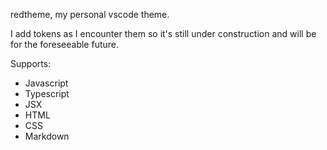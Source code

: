 redtheme, my personal vscode theme.

I add tokens as I encounter them so it's still under construction and will be for the foreseeable future.

Supports:

- Javascript
- Typescript
- JSX
- HTML
- CSS
- Markdown
